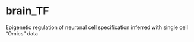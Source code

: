 # brain_TF
Epigenetic regulation of neuronal cell specification inferred with single cell “Omics” data
